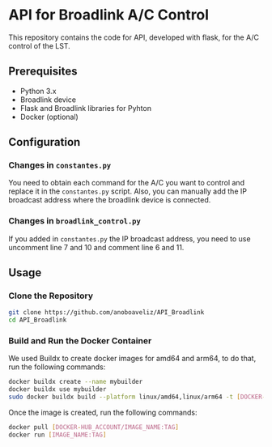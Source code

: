 # API for Broadlink A/C Control

This repository contains the code for API, developed with flask, for the A/C control of the LST.

## Prerequisites


- Python 3.x
- Broadlink device
- Flask and Broadlink libraries for Pyhton
- Docker (optional)

## Configuration

### Changes in `constantes.py`

You need to obtain each command for the A/C you want to control and replace it in the `constantes.py` script. Also, you can manually add the IP broadcast address where the broadlink device is connected.

### Changes in `broadlink_control.py`

If you added in `constantes.py` the IP broadcast address, you need to use uncomment line 7 and 10 and comment line 6 and 11.

## Usage

### Clone the Repository

```bash
git clone https://github.com/anoboaveliz/API_Broadlink
cd API_Broadlink
```

### Build and Run the Docker Container

We used Buildx to create docker images for amd64 and arm64, to do that, run the following commands:
```bash
docker buildx create --name mybuilder
docker buildx use mybuilder
sudo docker buildx build --platform linux/amd64,linux/arm64 -t [DOCKER-HUB_ACCOUNT/IMAGE_NAME:TAG] --push .
```

Once the image is created, run the following commands:

```bash
docker pull [DOCKER-HUB_ACCOUNT/IMAGE_NAME:TAG]
docker run [IMAGE_NAME:TAG]
```

